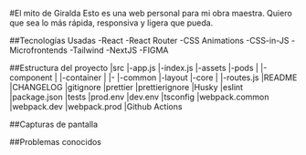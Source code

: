 #El mito de Giralda
Esto es una web personal para mi obra maestra. Quiero que sea lo más rápida, responsiva y ligera que pueda.

##Tecnologías Usadas
-React
-React Router
-CSS Animations
-CSS-in-JS
-Microfrontends
-Tailwind
-NextJS
-FIGMA

##Estructura del proyecto
|src
|-app.js
|-index.js
|-assets
|-pods
| |-component
| |-container
| |-
|-common
|-layout
|-core
| |-routes.js
|README
|CHANGELOG
|gitignore
|prettier
|prettierignore
|Husky
|eslint
|package.json
|tests
|prod.env
|dev.env
|tsconfig
|webpack.common
|webpack.dev
|webpack.prod
|Github Actions

##Capturas de pantalla

##Problemas conocidos
